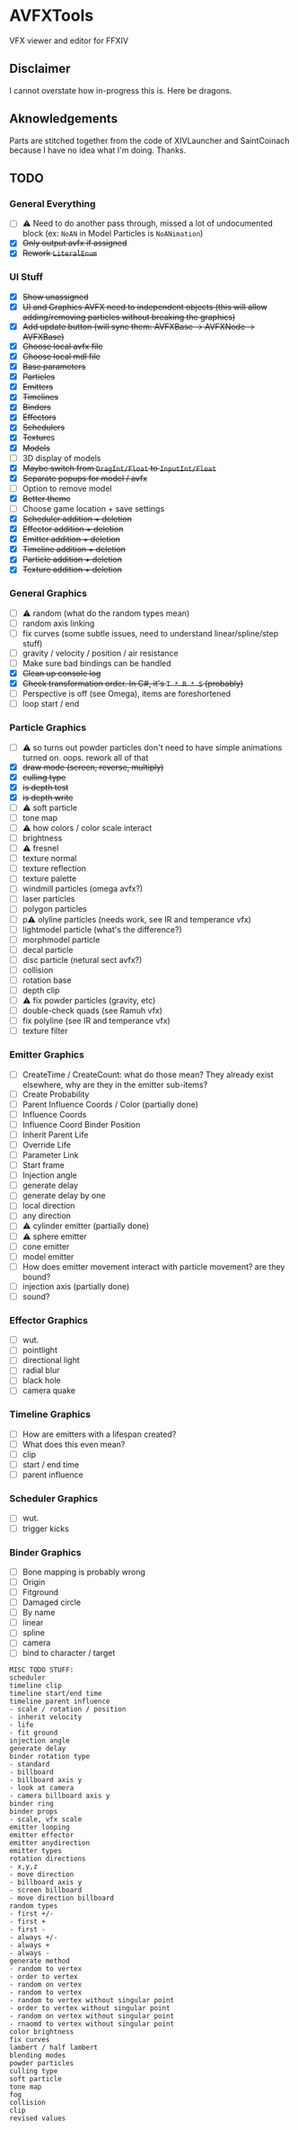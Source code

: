 ﻿# AVFXTools
 
VFX viewer and editor for FFXIV

## Disclaimer

I cannot overstate how in-progress this is. Here be dragons.

## Aknowledgements

Parts are stitched together from the code of XIVLauncher and SaintCoinach because I have no idea what I'm doing. Thanks.

## TODO
### General Everything
- [ ] ⚠️ Need to do another pass through, missed a lot of undocumented block (ex: `NoAN` in Model Particles is `NoANimation`)
- [x] ~~Only output avfx if assigned~~
- [x] ~~Rework `LiteralEnum`~~
### UI Stuff
- [x] ~~Show unassigned~~
- [x] ~~UI and Graphics AVFX need to independent objects (this will allow adding/removing particles without breaking the graphics)~~
- [x] ~~Add update button (will sync them: AVFXBase -> AVFXNode -> AVFXBase)~~
- [x] ~~Choose local avfx file~~
- [x] ~~Choose local mdl file~~
- [x] ~~Base parameters~~
- [x] ~~Particles~~
- [x] ~~Emitters~~
- [x] ~~Timelines~~
- [x] ~~Binders~~
- [x] ~~Effectors~~
- [x] ~~Schedulers~~
- [x] ~~Texture~~s
- [x] ~~Models~~
- [ ] 3D display of models
- [x] ~~Maybe switch from `DragInt/Float` to `InputInt/Float`~~
- [x] ~~Separate popups for model / avfx~~
- [ ] Option to remove model
- [x] ~~Better theme~~
- [ ] Choose game location + save settings
- [x] ~~Scheduler addition + deletion~~
- [x] ~~Effector addition + deletion~~
- [x] ~~Emitter addition + deletion~~
- [x] ~~Timeline addition + deletion~~
- [x] ~~Particle addition + deletion~~
- [x] ~~Texture addition + deletion~~
### General Graphics
- [ ] ⚠️ random (what do the random types mean)
- [ ] random axis linking
- [ ] fix curves (some subtle issues, need to understand linear/spline/step stuff)
- [ ] gravity / velocity / position / air resistance
- [ ] Make sure bad bindings can be handled
- [x] ~~Clean up console log~~
- [x] ~~Check transformation order. In C#, it's `T * R * S` (probably)~~
- [ ] Perspective is off (see Omega), items are foreshortened
- [ ] loop start / end
### Particle Graphics
- [ ] ⚠️ so turns out powder particles don't need to have simple animations turned on. oops. rework all of that
- [x] ~~draw mode (screen, reverse, multiply)~~
- [x] ~~culling type~~
- [x] ~~is depth test~~
- [x] ~~is depth write~~
- [ ] ⚠️ soft particle
- [ ] tone map
- [ ] ⚠️ how colors / color scale interact
- [ ] brightness
- [ ] ⚠️ fresnel
- [ ] texture normal
- [ ] texture reflection
- [ ] texture palette
- [ ] windmill particles (omega avfx?)
- [ ] laser particles
- [ ] polygon particles
- [ ] p⚠️ olyline particles (needs work, see IR and temperance vfx)
- [ ] lightmodel particle (what's the difference?)
- [ ] morphmodel particle
- [ ] decal particle
- [ ] disc particle (netural sect avfx?)
- [ ] collision
- [ ] rotation base
- [ ] depth clip
- [ ] ⚠️ fix powder particles (gravity, etc)
- [ ] double-check quads (see Ramuh vfx)
- [ ] fix polyline (see IR and temperance vfx)
- [ ] texture filter
### Emitter Graphics
- [ ] CreateTime / CreateCount: what do those mean? They already exist elsewhere, why are they in the emitter sub-items?
- [ ] Create Probability
- [ ] Parent Influence Coords / Color (partially done)
- [ ] Influence Coords
- [ ] Influence Coord Binder Position
- [ ] Inherit Parent Life
- [ ] Override Life
- [ ] Parameter Link
- [ ] Start frame
- [ ] Injection angle
- [ ] generate delay
- [ ] generate delay by one
- [ ] local direction
- [ ] any direction
- [ ] ⚠️ cylinder emitter (partially done)
- [ ] ⚠️ sphere emitter
- [ ] cone emitter
- [ ] model emitter
- [ ] How does emitter movement interact with particle movement? are they bound?
- [ ] injection axis (partially done)
- [ ] sound?
### Effector Graphics
- [ ] wut.
- [ ] pointlight
- [ ] directional light
- [ ] radial blur
- [ ] black hole
- [ ] camera quake
### Timeline Graphics
- [ ] How are emitters with a lifespan created?
- [ ] What does this even mean?
- [ ] clip
- [ ] start / end time
- [ ] parent influence
### Scheduler Graphics
- [ ] wut.
- [ ] trigger kicks
### Binder Graphics
- [ ] Bone mapping is probably wrong
- [ ] Origin
- [ ] Fitground
- [ ] Damaged circle
- [ ] By name
- [ ] linear
- [ ] spline
- [ ] camera
- [ ] bind to character / target

```
MISC TODO STUFF:
scheduler
timeline clip
timeline start/end time
timeline parent influence
- scale / rotation / position
- inherit velocity
- life
- fit ground
injection angle
generate delay
binder rotation type
- standard
- billboard
- billboard axis y
- look at camera
- camera billboard axis y
binder ring
binder props
- scale, vfx scale
emitter looping
emitter effector
emitter anydirection
emitter types
rotation directions
- x,y,z
- move direction
- billboard axis y
- screen billboard
- move direction billboard
random types
- first +/-
- first +
- first -
- always +/-
- always +
- always -
generate method
- random to vertex
- order to vertex
- random on vertex
- random to vertex
- random to vertex without singular point
- order to vertex without singular point
- random on vertex without singular point
- rnaomd to vertex without singular point
color brightness
fix curves
lambert / half lambert
blending modes
powder particles
culling type
soft particle
tone map
fog
collision
clip
revised values
```